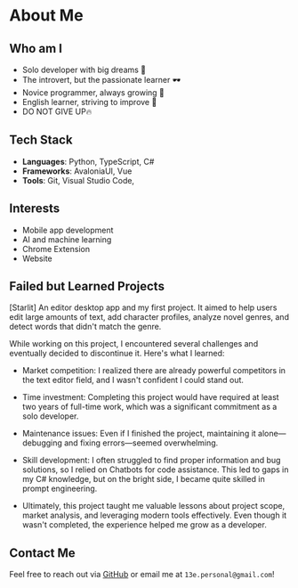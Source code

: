 # About Me

## Who am I
- Solo developer with big dreams 🌟
- The introvert, but the passionate learner 🕶️
- Novice programmer, always growing 🌱
- English learner, striving to improve 📘
- DO NOT GIVE UP🔥

## Tech Stack
- **Languages**: Python, TypeScript, C#
- **Frameworks**: AvaloniaUI, Vue
- **Tools**: Git, Visual Studio Code, 

## Interests
- Mobile app development
- AI and machine learning
- Chrome Extension
- Website

## Failed but Learned Projects
[Starlit]
An editor desktop app and my first project. It aimed to help users edit large amounts of text, add character profiles, analyze novel genres, and detect words that didn't match the genre.

While working on this project, I encountered several challenges and eventually decided to discontinue it. Here's what I learned:

- Market competition: I realized there are already powerful competitors in the text editor field, and I wasn't confident I could stand out.
- Time investment: Completing this project would have required at least two years of full-time work, which was a significant commitment as a solo developer.
- Maintenance issues: Even if I finished the project, maintaining it alone—debugging and fixing errors—seemed overwhelming.
- Skill development: I often struggled to find proper information and bug solutions, so I relied on Chatbots for code assistance. This led to gaps in my C# knowledge, but on the bright side, I became quite skilled in prompt engineering.
  
- Ultimately, this project taught me valuable lessons about project scope, market analysis, and leveraging modern tools effectively. Even though it wasn't completed, the experience helped me grow as a developer.

## Contact Me
Feel free to reach out via [GitHub](https://github.com/s-13e) or email me at `13e.personal@gmail.com`!
